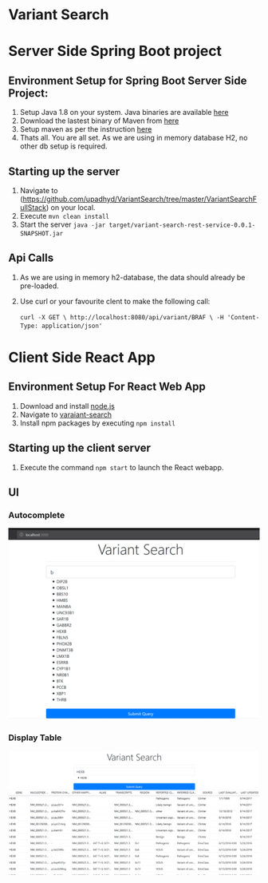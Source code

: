 # Variant Search

# Server Side Spring Boot project

## Environment Setup for Spring Boot Server Side Project:

1. Setup Java 1.8 on your system. Java binaries are available [here](https://www.oracle.com/technetwork/java/javase/downloads/jdk8-downloads-2133151.html)
2. Download the lastest binary of Maven from [here](https://maven.apache.org/download.cgi)
3. Setup maven as per the instruction [here](https://maven.apache.org/install.html)
4. Thats all. You are all set. As we are using in memory database H2, no other db setup is required.

## Starting up the server

1. Navigate to (https://github.com/upadhyd/VariantSearch/tree/master/VariantSearchFullStack) on your local.
2. Execute `mvn clean install`
3. Start the server `java -jar target/variant-search-rest-service-0.0.1-SNAPSHOT.jar`

## Api Calls

1. As we are using in memory h2-database, the data should already be pre-loaded.
2. Use curl or your favourite clent to make the following call:

   `curl -X GET \ http://localhost:8080/api/variant/BRAF \ -H 'Content-Type: application/json'`

# Client Side React App

## Environment Setup For React Web App

1. Download and install [node.js](https://nodejs.org/en/download/)
2. Navigate to [varaiant-search](https://github.com/upadhyd/VariantSearch/tree/master/varaiant-search)
3. Install npm packages by executing `npm install`

## Starting up the client server

1. Execute the command `npm start` to launch the React webapp.

## UI

### Autocomplete

![AutoComplete](https://github.com/upadhyd/VariantSearch/blob/master/variant-search-autosuggest.PNG)

### Display Table

![Display Table](https://github.com/upadhyd/VariantSearch/blob/master/Variant-search-search-result.PNG)
